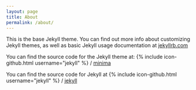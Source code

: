 ```yaml
---
layout: page
title: About
permalink: /about/
---
```


This is the base Jekyll theme. You can find out more info about customizing  Jekyll themes, as well as basic Jekyll usage documentation at [jekyllrb.com](https://jekyllrb.com/)

You can find the source code for the Jekyll theme at:
{% include icon-github.html username="jekyll" %} /
[minima](https://github.com/jekyll/minima)

You can find the source code for Jekyll at
{% include icon-github.html username="jekyll" %} /
[jekyll](https://github.com/jekyll/jekyll)
